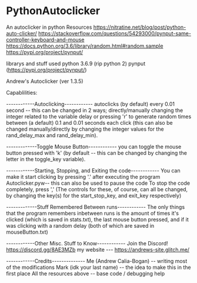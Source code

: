 # PythonAutoclicker
An autoclicker in python
Resources 
https://nitratine.net/blog/post/python-auto-clicker/
https://stackoverflow.com/questions/54293000/pynput-same-controller-keyboard-and-mouse 
https://docs.python.org/3.6/library/random.html#random.sample
https://pypi.org/project/pynput/


librarys and stuff used
python 3.6.9 (rip python 2)
pynput (https://pypi.org/project/pynput/)

Andrew's Autoclicker (ver 1.3.5)

Capablilities:

------------Autoclicking------------
autoclicks (by default) every 0.01 second -- this can be changed in 2 ways;
directly/manually changing the integer related to the variable delay
or
pressing 'r' to generate random times between (a default) 0.1 and 0.01 seconds each click
(this can also be changed manually/directly by changing the integer values for the rand_delay_max and rand_delay_min).

-------------Toggle Mouse Button------------
you can toggle the mouse button pressed with 'k' (by default -- this can be changed by changing the letter in the toggle_key variable).

------------Starting, Stopping, and Exiting the code------------
You can make it start clicking by pressing '.' after executing the program Autoclicker.pyw-- this can also be used to pause the code
To stop the code completely, press ','
(The controls for these, of course, can all be changed, by changing the key(s) for the start_stop_key, and exit_key respectively)

-------------Stuff Remembered Between runs------------
The only things that the program remembers inbetween runs is the amount of times it's clicked (which is saved in stats.txt),
the last mouse button pressed, and if it was clicking with a random delay (both of which are saved in mouseButton.txt)

------------Other Misc. Stuff to Know------------
Join the Discord! https://discord.gg/8AE3MZb
my website --- https://andrews-site.glitch.me/

------------Credits--------------
Me (Andrew Calia-Bogan) -- writing most of the modifications
Mark (idk your last name) -- the idea to make this in the first place
All the resources above -- base code / debugging help 
